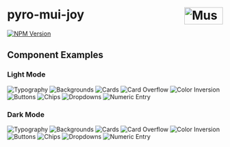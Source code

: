 # pyro-mui-joy [<img src="https://cdn.mussonindustrial.com/files/public/images/emblem.svg" alt="Musson Industrial Logo" width="90" height="40" align="right">][pyro]

[![NPM Version][npm-img]][npm-url]

## Component Examples

### Light Mode

![Typography](./screenshots/output/joy-light/components/typography.png?raw=true)
![Backgrounds](./screenshots/output/joy-light/components/background.png?raw=true)
![Cards](./screenshots/output/joy-light/components/card.png?raw=true)
![Card Overflow](./screenshots/output/joy-light/components/card-overflow.png?raw=true)
![Color Inversion](./screenshots/output/joy-light/components/color-inversion.png?raw=true)
![Buttons](./screenshots/output/joy-light/components/button.png?raw=true)
![Chips](./screenshots/output/joy-light/components/chip.png?raw=true)
![Dropdowns](./screenshots/output/joy-light/components/dropdown.png?raw=true)
![Numeric Entry](./screenshots/output/joy-light/components/numeric-entry.png?raw=true)

### Dark Mode

![Typography](./screenshots/output/joy-dark/components/typography.png?raw=true)
![Backgrounds](./screenshots/output/joy-dark/components/background.png?raw=true)
![Cards](./screenshots/output/joy-dark/components/card.png?raw=true)
![Card Overflow](./screenshots/output/joy-dark/components/card-overflow.png?raw=true)
![Color Inversion](./screenshots/output/joy-dark/components/color-inversion.png?raw=true)
![Buttons](./screenshots/output/joy-dark/components/button.png?raw=true)
![Chips](./screenshots/output/joy-dark/components/chip.png?raw=true)
![Dropdowns](./screenshots/output/joy-dark/components/dropdown.png?raw=true)
![Numeric Entry](./screenshots/output/joy-dark/components/numeric-entry.png?raw=true)

[npm-img]: https://img.shields.io/npm/v/@mussonindustrial/pyro-mui-joy.svg
[npm-url]: https://www.npmjs.com/package/@mussonindustrial/pyro-mui-joy
[pyro]: https://github.com/mussonindustrial/pyro
[mui-joy]: https://github.com/mui/material-ui/tree/master/packages/mui-joy
[pyro-mui-joy]: https://github.com/mussonindustrial/pyro/tree/main/packages/pyro-mui-joy
